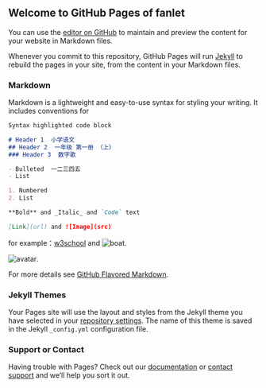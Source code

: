 ## Welcome to GitHub Pages of fanlet

You can use the [editor on GitHub](https://github.com/fanlet20200202/WebTest/edit/master/index.md) to maintain and preview the content for your website in Markdown files.

Whenever you commit to this repository, GitHub Pages will run [Jekyll](https://jekyllrb.com/) to rebuild the pages in your site, from the content in your Markdown files.

### Markdown

Markdown is a lightweight and easy-to-use syntax for styling your writing. It includes conventions for

```markdown
Syntax highlighted code block

# Header 1  小学语文
## Header 2  一年级 第一册 （上）
### Header 3  数字歌

- Bulleted  一二三四五
- List

1. Numbered
2. List

**Bold** and _Italic_ and `Code` text

[Link](url) and ![Image](src)


```
for example：[w3school](http://www.w3school.com.cn/) and ![boat](http://www.w3school.com.cn/images/boat.gif).

![avatar](https://avatars3.githubusercontent.com/u/59565338?s=460&v=4).

For more details see [GitHub Flavored Markdown](https://guides.github.com/features/mastering-markdown/).

### Jekyll Themes

Your Pages site will use the layout and styles from the Jekyll theme you have selected in your [repository settings](https://github.com/fanlet20200202/WebTest/settings). The name of this theme is saved in the Jekyll `_config.yml` configuration file.

### Support or Contact

Having trouble with Pages? Check out our [documentation](https://help.github.com/categories/github-pages-basics/) or [contact support](https://github.com/contact) and we’ll help you sort it out.
